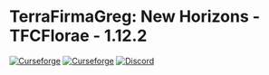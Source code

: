 # TerraFirmaGreg: New Horizons - TFCFlorae - 1.12.2

[![Curseforge](http://cf.way2muchnoise.eu/full_tfcflorae_downloads.svg)](https://www.curseforge.com/minecraft/mc-mods/terrafirmagreg-tfcflorae)  [![Curseforge](http://cf.way2muchnoise.eu/versions/For%20MC_terrafirmagreg_all.svg)](https://www.curseforge.com/minecraft/mc-mods/terrafirmagreg-tfcflorae) <a title="Вступайте в наш Дискорд!" href="https://discord.gg/TZx8Cfr"><img src="https://img.shields.io/discord/400913133620822016?label=TFG%3ANH%20Discord&logo=Discord" alt="Discord"/></a>
